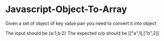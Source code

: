 # Javascript-Object-To-Array
Given a set of object of key value pair you need to convert it into object 

The input should be {a:1,b:2}
The expected o/p should be [["a",1],["b",2]]
